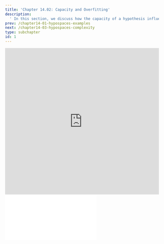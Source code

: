 ```yaml
---
title: 'Chapter 14.02: Capacity and Overfitting'
description:
  ' In this section, we discuss how the capacity of a hypothesis influences the overfitting behavior of a learner. '
prev: /chapter14-01-hypospaces-examples
next: /chapter14-03-hypospaces-complexity
type: subchapter
id: 1
---
```



<!-- Hier jetzt die neuen Links einpflegen -->


<exercise id="1" title="Video Lecture">
<iframe width="100%" height="480" src="https://www.youtube.com/embed/aQuAO1Th0js" frameborder="0" allow="accelerometer; autoplay; encrypted-media; gyroscope; picture-in-picture" allowfullscreen></iframe>
</exercise>

<exercise id="2" title="Slides">
<object data="pdfs/14/slides-hypospaces-capacity-overfitting.pdf" type="application/pdf" style="width:100%;height:480px">
    <embed src="pdfs/14/slides-hypospaces-capacity-overfitting.pdf" type="application/pdf" />
</object>
</exercise>


